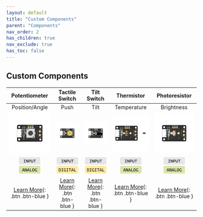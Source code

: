 ```yaml
---
layout: default
title: "Custom Components"
parent: "Components"
nav_order: 2
has_children: true
nav_exclude: true
has_toc: false
---
```


## Custom Components

|                        Potentiometer                         |                        Tactile Switch                        |                         Tilt Switch                          |                          Thermistor                          |                        Photoresistor                         |
| :----------------------------------------------------------: | :----------------------------------------------------------: | :----------------------------------------------------------: | :----------------------------------------------------------: | :----------------------------------------------------------: |
|                        Position/Angle                        |                             Push                             |                             Tilt                             |                         Temperature                          |                          Brightness                          |
| ![Custom Potentiometer](rotary-potentiometer/assets/custom-rotation-pot-centered.png) | ![Tactile Switch](tactile-switch/assets/custom-tactile-switch-centered.png) | ![Tilt Switch](tilt-switch/assets/custom-tilt-switch-centered.png) | ![Temperature Sensor](thermistor/assets/custom-temperature-sensor-centered.png) | ![Photoresistor](photoresistor/assets/custom-photo-resistor-centered.png) |
| <a href="../glossary/glossary"><img src="../glossary/assets/input.png" alt="Input" width="57"/></a> <a href="../glossary/glossary"><img src="../glossary/assets/analog.png" alt="Analog" width="57"/></a> | <a href="../glossary/glossary"><img src="../glossary/assets/input.png" alt="Input" width="57"/></a> <a href="../glossary/glossary"><img src="../glossary/assets/digital.png" alt="Digital" width="57"/></a> | <a href="../glossary/glossary"><img src="../glossary/assets/input.png" alt="Input" width="57"/></a> <a href="../glossary/glossary"><img src="../glossary/assets/digital.png" alt="Digital" width="57"/></a> | <a href="../glossary/glossary"><img src="../glossary/assets/input.png" alt="Input" width="57"/></a> <a href="../glossary/glossary"><img src="../glossary/assets/analog.png" alt="Analog" width="57"/></a> | <a href="../glossary/glossary"><img src="../glossary/assets/input.png" alt="Input" width="57"/></a> <a href="../glossary/glossary"><img src="../glossary/assets/analog.png" alt="Analog" width="57"/></a> |
| [Learn More](rotary-potentiometer/rotary-potentiometer){: .btn .btn-blue } | [Learn More](tactile-switch/tactile-switch){: .btn .btn-blue } |   [Learn More](tilt-switch/tilt-switch){: .btn .btn-blue }   |    [Learn More](thermistor/thermistor){: .btn .btn-blue }    | [Learn More](photoresistor/photoresistor){: .btn .btn-blue } |

